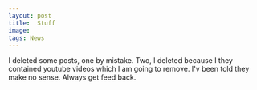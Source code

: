 ```yaml
---
layout: post
title:  Stuff
image:  
tags: News
---
```

I deleted some posts, one by mistake. Two, I deleted because I they contained youtube videos which I am going to remove. I'v been told they make no sense. Always get feed back.

